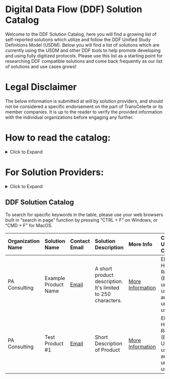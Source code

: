 # Digital Data Flow (DDF) Solution Catalog
Welcome to the DDF Solution Catalog, here you will find a growing list of self-reported solutions which utilize and follow the DDF Unified Study Definitions Model (USDM). Below you will find a list of solutions which are currently using the USDM and other DDF tools to help promote developing and using fully digitized protocols. Please use this list as a starting point for researching DDF compatible solutions and come back frequently as our list of solutions and use cases grows!

# Legal Disclaimer
The below information is submitted at will by solution providers, and should not be considered a specific endorsement on the part of TransCelerte or its member companies. It is up to the reader to verify the provided information with the individual organizations before engaging any further.

# How to read the catalog:
<details>
<summary>Click to Expand</summary>

  Our current iteration of the DDF Solution Catalog is meant to provide basic functionality for capturing and displaying solutions as they are submitted. New solutions will be appended to the bottom of the table in the order they are submitted, and we will work hard to ensure there are no duplications in the material.

  Each line of the table represents a unique solution, and will contain the following information:
  - **Organization Name** - Name of company or team which owns the solution
  - **Solution Name** - Name of the specific DDF compatible solution
  - **Contact Email** - Point of contact for more information on the solution
  - **Solution Description** - Short description of what the solution does, limited to 250 characters max
  - **More Info** - For more information, click this link to view the long description submitted with the solution
  - **Covered Use Cases** - Specific use cases addressed by the solution (use case descriptions are below)
  - **USDM Version Compatibility** - Latest compatible version of the USDM which the solution utilizes
  - **Website** - External link to organizations website with more information on the specific solution

  ### Use Case Descriptions

  - **Data analytics and reporting** - Solutions automating SAP set-up and statistical analysis
  - **Data storage in Metadata Repository (MDR)** - Solutions enabling data integration from/to an MDR
  - **Decentralized Clinical Trials (DCT)** - Solutions organizing and/or facilitating DCT set up and operation
  - **Diverse and Inclusive Trial Design** - Solutions capturing, displaying, and improving trial participant diversity
  - **Electronic Data Capture (EDC)** - Solutions integrating data from/to EDC systems
  - **Electronic Health Record (EHR)** - Solutions integrating data from/to EHR systems
  - **eSource** - Solutions utilizing data integration from non-standard sources (i.e. wearables, in home diagnostics, etc.)
  - **Operational systems (i.e. CTMS, IRT, etc.)** - Solutions integrating data from/to other operational systems
  - **Patient eligibility screening** - Solutions utilizing inclusion/exclusion criteria for the purposes of screening participants
  - **Registry reporting** - Solutions providing automated submission to data registries
  - **Regulatory submission** - Solutions providing automated submission to regulatory bodies
  - **Risk management** - Solutions supporting risk assessment, monitoring and/or analysis
  - **Study authoring** - Solutions used to design and publish a study protocol

</details>

# For Solution Providers:
<details>
<summary>Click to Expand</summary>
<p></p>
Please use the following link and form to add your solution to our list. Specific instructions for the form are included on the linked page.
<a href="https://github.com/transcelerate/ddf-catalog/issues/new?assignees=&labels=&projects=&template=new-catalog-entry.yml&title=%5BDDF+Catalog+Entry%5D+%3A+Please+Copy+Solution+Name+Here">Click here to add your solution</a>
<i>Note: We are utilizing Github's built in "Issue" function to define a custom form template and capture the solution information</i>i>
<p></p>
Please ensure your information is correct before submitting your solution. Once submitted, it will be difficult to modify the captured information, and any site administration will take place once a quarter via written request to <a href="mailto:DDF@transceleratebiopharmainc.com">DDF@transceleratebiopharmainc.com</a>
<p></p>
</details>

## DDF Solution Catalog

To search for specific keywords in the table, please use your web browsers built in “search in page” function by pressing “CTRL + F” on Windows, or “CMD + F” for MacOS.

| Organization Name | Solution Name | Contact Email | Solution Description | More Info | Covered Use Cases | USDM Version Compatibility | Website |
| :--- | :--- | :--- | :--- | :--- | :--- | :--- | :--- |
| PA Consulting | Example Product Name | [Email](mailto:colin-bradshaw@paconsulting.com) | A short product description. It's limited to 250 characters. | [More Information](https://github.com/colin-bradshaw-pac/ddf-home-testing/issues/76) | Electronic Health Record (EHR), An unlisted use case, another unlisted use case | 3.0 | [LINK](www.example.website.com) |
| PA Consulting | Test Product #1 | [Email](mailto:Colin.Bradshaw@paconsulting.com) | Short Description of Product | [More Information](https://github.com/transcelerate/ddf-catalog/issues/1) | Electronic Health Record (EHR), Un-listed use case, another un-listed use case | 2.6 | [LINK](www.google.com) |
